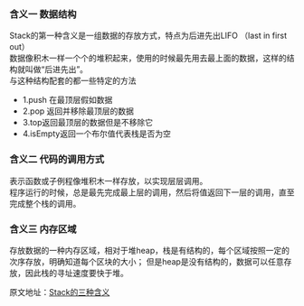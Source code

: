 ### 含义一  数据结构  

Stack的第一种含义是一组数据的存放方式，特点为后进先出LIFO （last in first out）  
数据像积木一样一个个的堆积起来，使用的时候最先用去最上面的数据，这样的结构就叫做“后进先出”。  
与这种结构配套的都一些特定的方法  
* 1.push 在最顶层假如数据  
* 2.pop 返回并移除最顶层的数据  
* 3.top返回最顶层的数据但是不移除它  
* 4.isEmpty返回一个布尔值代表栈是否为空  

### 含义二 代码的调用方式  

表示函数或子例程像堆积木一样存放，以实现层层调用。  
程序运行的时候，总是最先完成最上层的调用，然后将值返回下一层的调用，直至完成整个栈的调用。  

### 含义三 内存区域  

存放数据的一种内存区域，相对于堆heap，栈是有结构的，每个区域按照一定的次序存放，明确知道每个区块的大小；
但是heap是没有结构的，数据可以任意存放，因此栈的寻址速度要快于堆。  

原文地址：[Stack的三种含义](http://www.ruanyifeng.com/blog/2013/11/stack.html "Stack的三种含义")
